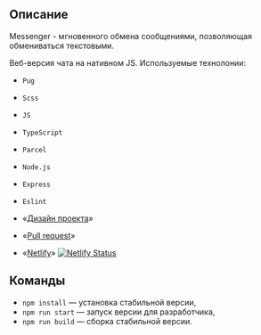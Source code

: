 ## Описание

Messenger - мгновенного обмена сообщениями, позволяющая обмениваться текстовыми.

Веб-версия чата на нативном JS.
Используемые технолонии:

- `Pug`
- `Scss`
- `JS`
- `TypeScript`
- `Parcel`
- `Node.js`
- `Express`
- `Eslint`

- «[Дизайн проекта](https://www.figma.com/file/YYEdDyBhdyXBsbkY9AANz5/yandex-messanger?node-id=0%3A1)»
- «[Pull request](https://github.com/Abrikosovp/middle.messenger.praktikum.yandex/pull/2)»
- «[Netlify](https://elastic-elion-4924b2.netlify.app )» 
   [![Netlify Status](https://api.netlify.com/api/v1/badges/4f6b788e-bda4-4c8a-856e-aa288864ab0a/deploy-status)](https://app.netlify.com/sites/elastic-elion-4924b2/deploys)


## Команды

- `npm install` — установка стабильной версии,
- `npm run start` — запуск версии для разработчика,
- `npm run build` — сборка стабильной версии.
